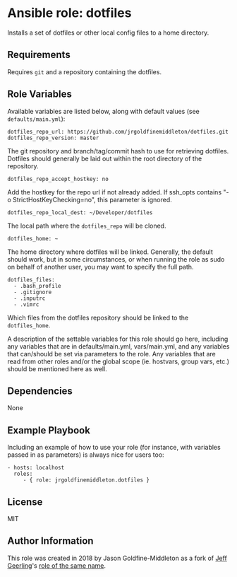 Ansible role: dotfiles
=========

Installs a set of dotfiles or other local config files to a home directory.

Requirements
------------

Requires `git` and a repository containing the dotfiles.

Role Variables
--------------

Available variables are listed below, along with default values (see `defaults/main.yml`):

    dotfiles_repo_url: https://github.com/jrgoldfinemiddleton/dotfiles.git
    dotfiles_repo_version: master

The git repository and branch/tag/commit hash to use for retrieving dotfiles. Dotfiles should generally be laid out within the root directory of the repository.

    dotfiles_repo_accept_hostkey: no

Add the hostkey for the repo url if not already added. If ssh_opts contains "-o StrictHostKeyChecking=no", this parameter is ignored.

    dotfiles_repo_local_dest: ~/Developer/dotfiles

The local path where the `dotfiles_repo` will be cloned.

    dotfiles_home: ~

The home directory where dotfiles will be linked. Generally, the default should work, but in some circumstances, or when running the role as sudo on behalf of another user, you may want to specify the full path.

    dotfiles_files:
      - .bash_profile
      - .gitignore
      - .inputrc
      - .vimrc

Which files from the dotfiles repository should be linked to the `dotfiles_home`.



A description of the settable variables for this role should go here, including any variables that are in defaults/main.yml, vars/main.yml, and any variables that can/should be set via parameters to the role. Any variables that are read from other roles and/or the global scope (ie. hostvars, group vars, etc.) should be mentioned here as well.

Dependencies
------------

None

Example Playbook
----------------

Including an example of how to use your role (for instance, with variables passed in as parameters) is always nice for users too:

    - hosts: localhost
      roles:
         - { role: jrgoldfinemiddleton.dotfiles }

License
-------

MIT

Author Information
------------------

This role was created in 2018 by Jason Goldfine-Middleton as a fork of [Jeff Geerling](https://www.jeffgeerling.com/)'s [role of the same name](https://github.com/geerlingguy/ansible-role-dotfiles).
